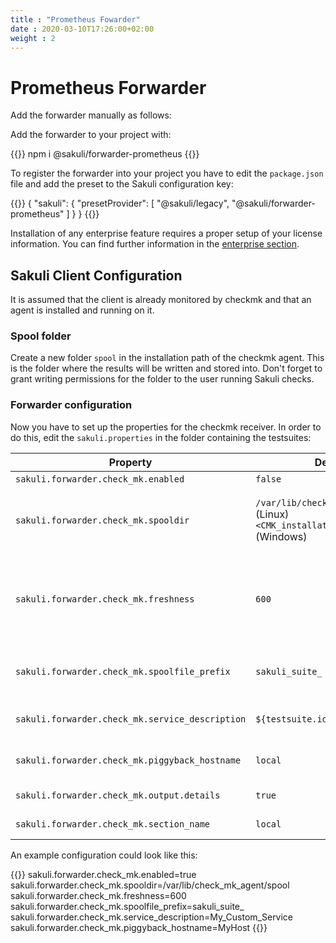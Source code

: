 ```yaml
---
title : "Prometheus Fowarder"
date : 2020-03-10T17:26:00+02:00
weight : 2
---
```


# Prometheus Forwarder

Add the forwarder manually as follows:

Add the forwarder to your project with:

{{<highlight bash>}}
npm i @sakuli/forwarder-prometheus
{{</highlight>}}

To register the forwarder into your project you have to edit the `package.json` file and add the preset to the Sakuli configuration key:

{{<highlight json>}}
{
    "sakuli": {
        "presetProvider": [
            "@sakuli/legacy",
            "@sakuli/forwarder-prometheus"
        ]
    }
}
{{</highlight>}}


Installation of any enterprise feature requires a proper setup of your license information. You can find further information in the [enterprise section](/docs/enterprise#using-licences-information).


## Sakuli Client Configuration

It is assumed that the client is already monitored by checkmk and that an agent is installed and running on it.

### Spool folder

Create a new folder `spool` in the installation path of the checkmk agent. This is the folder where the results will be written and stored into. Don't forget to grant writing permissions for the folder to the user running Sakuli checks.

### Forwarder configuration

Now you have to set up the properties for the checkmk receiver. In order to do this, edit the `sakuli.properties` in the folder containing the testsuites:

|Property| Default| Effect|
|--------|--------|-------|
|`sakuli.forwarder.check_mk.enabled`|`false`|Enables writing to the spool file  |
|`sakuli.forwarder.check_mk.spooldir`|`/var/lib/check_mk_agent/spool` (Linux)<br/>`<CMK_installation_path>\\spool` (Windows)|Path to the spool folder as defined above. On Windows, the backslashes have to be escaped with '\'. Check_MK is expecting the result files from Sakuli in here |
|`sakuli.forwarder.check_mk.freshness`|`600`|Defines the maximal age in seconds for which the result is still valid. If the last modification of the result file is older than this property, the result file will be ignored. The Check_MK service will turn into UNKNOWN   |
|`sakuli.forwarder.check_mk.spoolfile_prefix`|`sakuli_suite_`|Defines the result file prefix. It can be used to change the default naming convention for the Check_MK output files  |
|`sakuli.forwarder.check_mk.service_description`|`${testsuite.id}`|Defines the service description which is used within the check result |
|`sakuli.forwarder.check_mk.piggyback_hostname`|`local`|Defines Hostname for check results, configurable for piggyback results |
|`sakuli.forwarder.check_mk.output.details`|`true`|Dis- / Enables detailed HTML output|
|`sakuli.forwarder.check_mk.section_name`|`local`|Name of the reported section (&lt;&lt;&lt;YOUR_SECTION_NAME&gt;&gt;&gt;)|


An example configuration could look like this:

{{<highlight properties>}}
sakuli.forwarder.check_mk.enabled=true
sakuli.forwarder.check_mk.spooldir=/var/lib/check_mk_agent/spool
sakuli.forwarder.check_mk.freshness=600
sakuli.forwarder.check_mk.spoolfile_prefix=sakuli_suite_
sakuli.forwarder.check_mk.service_description=My_Custom_Service
sakuli.forwarder.check_mk.piggyback_hostname=MyHost
{{</highlight>}}